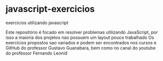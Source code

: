 # javascript-exercicios
exercicios utilizando javascript

Este repositório é focado em resolver problemas utilizando JavaScript, por isso a maioria dos projetos nao possuem um layout pouco trabalhado
Os exercícios propostos sao variados e podem ser encontrados nos cursos e GitHub do professor Gustavo Guanabara, 
  bem como no canal do youtube do professor Fernando Leonid

